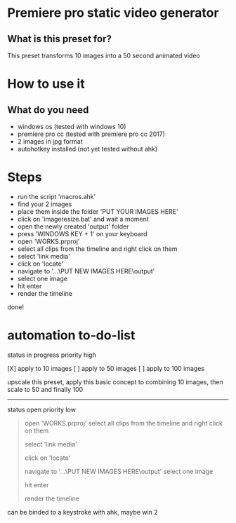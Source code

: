 # Premiere pro static video generator

## What is this preset for?

This preset transforms 10 images into a 50 second animated video


# How to use it

## What do you need

* windows os (tested with windows 10)
* premiere pro cc (tested with premiere pro cc 2017)
* 2 images in jpg format
* autohotkey installed (not yet tested without ahk)


# Steps

* run the script 'macros.ahk'
* find your 2 images
* place them inside the folder 'PUT YOUR IMAGES HERE'
* click on 'imageresize.bat' and wait a moment
* open the newly created 'output' folder
* press 'WINDOWS KEY + 1' on your keyboard
* open 'WORKS.prproj'
* select all clips from the timeline and right click on them
* select 'link media'
* click on 'locate'
* navigate to '...\PUT NEW IMAGES HERE\output'
* select one image
* hit enter
* render the timeline

done!

# automation to-do-list

status in progress
priority high

[X] apply to 10 images
[ ] apply to 50 images
[ ] apply to 100 images


upscale this preset, apply this basic concept to combining 10 images, then scale to 50 and finally 100


--------------------------------------------------------------

status open
priority low

> open 'WORKS.prproj'
> select all clips from the timeline and right click on them
>
> select 'link media'
>
> click on 'locate'
>
> navigate to '...\PUT NEW IMAGES HERE\output'
> select one image
>
> hit enter
>
> render the timeline

can be binded to a keystroke with ahk, maybe win 2



